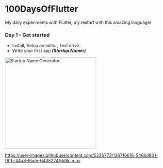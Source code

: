 # 100DaysOfFlutter

My daily experiments with Flutter, my restart with this amazing language!

### Day 1 - Get started

- Install, Setup an editor, Test drive
- Write your first app **_(Startup Namer)_**

<img width="300" alt="Startup Name Generator" src="https://user-images.githubusercontent.com/5226773/126716556-b7cb9f43-53f0-48f0-995c-fdd23fa98a43.png">

https://user-images.githubusercontent.com/5226773/126716618-5460d801-f9fb-44a3-9bde-643822416d8c.mov
